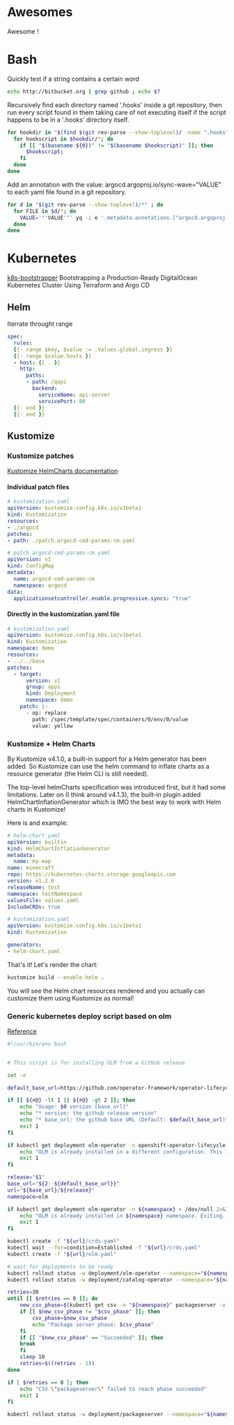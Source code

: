 # Awesomes
Awesome !

# Bash

Quickly test if a string contains a certain word

```bash
echo http://bitbucket.org | grep github ; echo $?
```

Recursively find each directory named '.hooks' inside a git repository, then run every script found in them taking care of not executing itself if the script happens to be in a '.hooks' directory itself.

```bash
for hookdir in "$(find $(git rev-parse --show-toplevel)/ -name ".hooks" -type d)" ; do
  for hookscript in $hookdir/*; do
    if [[ "$(basename ${0})" != "$(basename $hookscript)" ]]; then
      $hookscript;
    fi
  done
done
```

Add an annotation with the value: argocd.argoproj.io/sync-wave="VALUE" to each yaml file found in a git repository.

```bash
for d in "$(git rev-parse --show-toplevel)/*" ; do
  for FILE in $d/*; do
    VALUE='"'VALUE'"' yq -i e '.metadata.annotations.["argocd.argoproj.io/sync-wave"] = env(VALUE)' $FILE;
  done
done
```

# Kubernetes

[k8s-bootstrapper](https://github.com/hivenetes/k8s-bootstrapper) Bootstrapping a Production-Ready DigitalOcean Kubernetes Cluster Using Terraform and Argo CD

## Helm

Iterrate throught range

```yaml
spec:
  rules:
  {{- range $key, $value := .Values.global.ingress }}
  {{- range $value.hosts }}
  - host: {{ . }}
    http:
      paths:
      - path: /qapi
        backend:
          serviceName: api-server
          servicePort: 80
  {{- end }}
  {{- end }}
```

## Kustomize

### Kustomize patches

[Kustomize HelmCharts documentation](https://kubectl.docs.kubernetes.io/references/kustomize/builtins/#field-name-helmcharts)

#### Individual patch files

```yaml
# kustomization.yaml
apiVersion: kustomize.config.k8s.io/v1beta1
kind: Kustomization
resources:
- ./argocd
patches:
- path: ./patch.argocd-cmd-params-cm.yaml
```

```yaml
# patch.argocd-cmd-params-cm.yaml
apiVersion: v1
kind: ConfigMap
metadata:
  name: argocd-cmd-params-cm
  namespace: argocd
data:
  applicationsetcontroller.enable.progressive.syncs: "true"
```

#### Directly in the kustomization.yaml file

```yaml
# kustomization.yaml
apiVersion: kustomize.config.k8s.io/v1beta1
kind: Kustomization
namespace: demo
resources:
- ../../base
patches:
  - target:
      version: v1
      group: apps
      kind: Deployment
      namespace: demo
    patch: |-
      - op: replace
        path: /spec/template/spec/containers/0/env/0/value
        value: yellow
```

### Kustomize + Helm Charts

By Kustomize v4.1.0, a built-in support for a Helm generator has been added. So Kustomize can use the helm command to inflate charts as a resource generator (the Helm CLI is still needed).

The top-level helmCharts specification was introduced first, but it had some limitations. Later on (I think around v4.1.3), the built-in plugin added HelmChartInflationGenerator which is IMO the best way to work with Helm charts in Kustomize!

Here is and example:

```yaml
# helm-chart.yaml
apiVersion: builtin
kind: HelmChartInflationGenerator
metadata:
  name: my-map
name: minecraft
repo: https://kubernetes-charts.storage.googleapis.com
version: v1.2.0
releaseName: test
namespace: testNamespace
valuesFile: values.yaml
IncludeCRDs: true
```

```yaml
# kustomization.yaml
apiVersion: kustomize.config.k8s.io/v1beta1
kind: Kustomization

generators:
- helm-chart.yaml
```

That's it! Let's render the chart:

```bash
kustomize build --enable-helm .
```

You will see the Helm chart resources rendered and you actually can customize them using Kustomize as normal!

### Generic kubernetes deploy script based on olm

[Reference](https://github.com/operator-framework/operator-lifecycle-manager/releases/download/v0.25.0/install.sh)

```bash
#!/usr/bin/env bash


# This script is for installing OLM from a GitHub release

set -e

default_base_url=https://github.com/operator-framework/operator-lifecycle-manager/releases/download

if [[ ${#@} -lt 1 || ${#@} -gt 2 ]]; then
    echo "Usage: $0 version [base_url]"
    echo "* version: the github release version"
    echo "* base_url: the github base URL (Default: $default_base_url)"
    exit 1
fi

if kubectl get deployment olm-operator -n openshift-operator-lifecycle-manager > /dev/null 2>&1; then
    echo "OLM is already installed in a different configuration. This is common if you are not running a vanilla Kubernetes cluster. Exiting..."
    exit 1
fi

release="$1"
base_url="${2:-${default_base_url}}"
url="${base_url}/${release}"
namespace=olm

if kubectl get deployment olm-operator -n ${namespace} > /dev/null 2>&1; then
    echo "OLM is already installed in ${namespace} namespace. Exiting..."
    exit 1
fi

kubectl create -f "${url}/crds.yaml"
kubectl wait --for=condition=Established -f "${url}/crds.yaml"
kubectl create -f "${url}/olm.yaml"

# wait for deployments to be ready
kubectl rollout status -w deployment/olm-operator --namespace="${namespace}"
kubectl rollout status -w deployment/catalog-operator --namespace="${namespace}"

retries=30
until [[ $retries == 0 ]]; do
    new_csv_phase=$(kubectl get csv -n "${namespace}" packageserver -o jsonpath='{.status.phase}' 2>/dev/null || echo "Waiting for CSV to appear")
    if [[ $new_csv_phase != "$csv_phase" ]]; then
        csv_phase=$new_csv_phase
        echo "Package server phase: $csv_phase"
    fi
    if [[ "$new_csv_phase" == "Succeeded" ]]; then
	break
    fi
    sleep 10
    retries=$((retries - 1))
done

if [ $retries == 0 ]; then
    echo "CSV \"packageserver\" failed to reach phase succeeded"
    exit 1
fi

kubectl rollout status -w deployment/packageserver --namespace="${namespace}"

```
